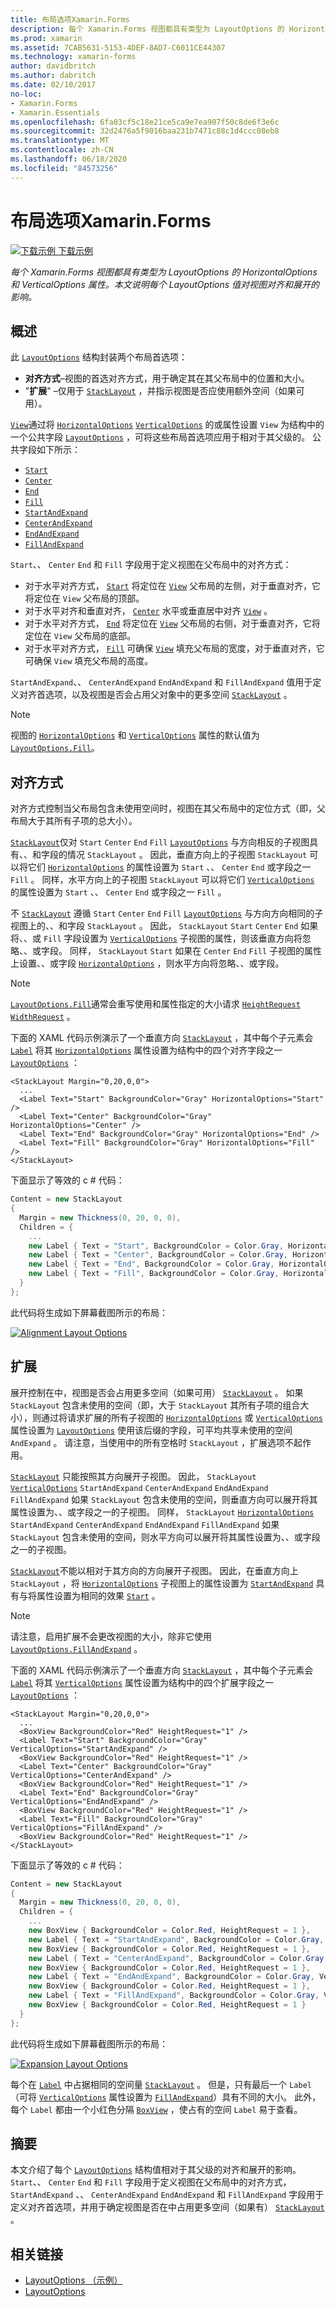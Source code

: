 ```yaml
---
title: 布局选项Xamarin.Forms
description: 每个 Xamarin.Forms 视图都具有类型为 LayoutOptions 的 HorizontalOptions 和 VerticalOptions 属性。 本文说明每个 LayoutOptions 值对视图对齐和展开的影响。
ms.prod: xamarin
ms.assetid: 7CAB5631-5153-4DEF-8AD7-C6011CE44307
ms.technology: xamarin-forms
author: davidbritch
ms.author: dabritch
ms.date: 02/10/2017
no-loc:
- Xamarin.Forms
- Xamarin.Essentials
ms.openlocfilehash: 6fa03cf5c18e21ce5ca9e7ea907f50c8de6f3e6c
ms.sourcegitcommit: 32d2476a5f9016baa231b7471c88c1d4ccc08eb8
ms.translationtype: MT
ms.contentlocale: zh-CN
ms.lasthandoff: 06/18/2020
ms.locfileid: "84573256"
---
```

# <a name="layout-options-in-xamarinforms"></a>布局选项Xamarin.Forms

[![下载示例](~/media/shared/download.png) 下载示例](https://docs.microsoft.com/samples/xamarin/xamarin-forms-samples/userinterface-layoutoptions)

_每个 Xamarin.Forms 视图都具有类型为 LayoutOptions 的 HorizontalOptions 和 VerticalOptions 属性。本文说明每个 LayoutOptions 值对视图对齐和展开的影响。_

## <a name="overview"></a>概述

此 [`LayoutOptions`](xref:Xamarin.Forms.LayoutOptions) 结构封装两个布局首选项：

- **对齐方式**–视图的首选对齐方式，用于确定其在其父布局中的位置和大小。
- "**扩展**" –仅用于 [`StackLayout`](xref:Xamarin.Forms.StackLayout) ，并指示视图是否应使用额外空间（如果可用）。

[`View`](xref:Xamarin.Forms.View)通过将 [`HorizontalOptions`](xref:Xamarin.Forms.View.HorizontalOptions) [`VerticalOptions`](xref:Xamarin.Forms.View.VerticalOptions) 的或属性设置 `View` 为结构中的一个公共字段 [`LayoutOptions`](xref:Xamarin.Forms.LayoutOptions) ，可将这些布局首选项应用于相对于其父级的。 公共字段如下所示：

- [`Start`](xref:Xamarin.Forms.LayoutOptions.Start)
- [`Center`](xref:Xamarin.Forms.LayoutOptions.Center)
- [`End`](xref:Xamarin.Forms.LayoutOptions.End)
- [`Fill`](xref:Xamarin.Forms.LayoutOptions.Fill)
- [`StartAndExpand`](xref:Xamarin.Forms.LayoutOptions.StartAndExpand)
- [`CenterAndExpand`](xref:Xamarin.Forms.LayoutOptions.CenterAndExpand)
- [`EndAndExpand`](xref:Xamarin.Forms.LayoutOptions.EndAndExpand)
- [`FillAndExpand`](xref:Xamarin.Forms.LayoutOptions.FillAndExpand)

`Start`、、 `Center` `End` 和 `Fill` 字段用于定义视图在父布局中的对齐方式：

- 对于水平对齐方式， [`Start`](xref:Xamarin.Forms.LayoutOptions.Start) 将定位在 [`View`](xref:Xamarin.Forms.View) 父布局的左侧，对于垂直对齐，它将定位在 `View` 父布局的顶部。
- 对于水平对齐和垂直对齐， [`Center`](xref:Xamarin.Forms.LayoutOptions.Center) 水平或垂直居中对齐 [`View`](xref:Xamarin.Forms.View) 。
- 对于水平对齐方式， [`End`](xref:Xamarin.Forms.LayoutOptions.End) 将定位在 [`View`](xref:Xamarin.Forms.View) 父布局的右侧，对于垂直对齐，它将定位在 `View` 父布局的底部。
- 对于水平对齐方式， [`Fill`](xref:Xamarin.Forms.LayoutOptions.Fill) 可确保 [`View`](xref:Xamarin.Forms.View) 填充父布局的宽度，对于垂直对齐，它可确保 `View` 填充父布局的高度。

`StartAndExpand`、、 `CenterAndExpand` `EndAndExpand` 和 `FillAndExpand` 值用于定义对齐首选项，以及视图是否会占用父对象中的更多空间 [`StackLayout`](xref:Xamarin.Forms.StackLayout) 。

> [!NOTE]
> 视图的 [`HorizontalOptions`](xref:Xamarin.Forms.View.HorizontalOptions) 和 [`VerticalOptions`](xref:Xamarin.Forms.View.VerticalOptions) 属性的默认值为 [`LayoutOptions.Fill`](xref:Xamarin.Forms.LayoutOptions.Fill)。

## <a name="alignment"></a>对齐方式

对齐方式控制当父布局包含未使用空间时，视图在其父布局中的定位方式（即，父布局大于其所有子项的总大小）。

[`StackLayout`](xref:Xamarin.Forms.StackLayout)仅对 `Start` `Center` `End` `Fill` [`LayoutOptions`](xref:Xamarin.Forms.LayoutOptions) 与方向相反的子视图具有、、和字段的情况 `StackLayout` 。 因此，垂直方向上的子视图 `StackLayout` 可以将它们 [`HorizontalOptions`](xref:Xamarin.Forms.View.HorizontalOptions) 的属性设置为 `Start` 、、 `Center` `End` 或字段之一 `Fill` 。 同样，水平方向上的子视图 `StackLayout` 可以将它们 [`VerticalOptions`](xref:Xamarin.Forms.View.VerticalOptions) 的属性设置为 `Start` 、、 `Center` `End` 或字段之一 `Fill` 。

不 [`StackLayout`](xref:Xamarin.Forms.StackLayout) 遵循 `Start` `Center` `End` `Fill` [`LayoutOptions`](xref:Xamarin.Forms.LayoutOptions) 与方向方向相同的子视图上的、、和字段 `StackLayout` 。 因此， `StackLayout` `Start` `Center` `End` 如果将、、或 `Fill` 字段设置为 [`VerticalOptions`](xref:Xamarin.Forms.View.VerticalOptions) 子视图的属性，则该垂直方向将忽略、、或字段。 同样， `StackLayout` `Start` 如果在 `Center` `End` `Fill` 子视图的属性上设置、、或字段 [`HorizontalOptions`](xref:Xamarin.Forms.View.HorizontalOptions) ，则水平方向将忽略、、或字段。

> [!NOTE]
> [`LayoutOptions.Fill`](xref:Xamarin.Forms.LayoutOptions.Fill)通常会重写使用和属性指定的大小请求 [`HeightRequest`](xref:Xamarin.Forms.VisualElement.HeightRequest) [`WidthRequest`](xref:Xamarin.Forms.VisualElement.WidthRequest) 。

下面的 XAML 代码示例演示了一个垂直方向 [`StackLayout`](xref:Xamarin.Forms.StackLayout) ，其中每个子元素会 [`Label`](xref:Xamarin.Forms.Label) 将其 [`HorizontalOptions`](xref:Xamarin.Forms.View.HorizontalOptions) 属性设置为结构中的四个对齐字段之一 [`LayoutOptions`](xref:Xamarin.Forms.LayoutOptions) ：

```xaml
<StackLayout Margin="0,20,0,0">
  ...
  <Label Text="Start" BackgroundColor="Gray" HorizontalOptions="Start" />
  <Label Text="Center" BackgroundColor="Gray" HorizontalOptions="Center" />
  <Label Text="End" BackgroundColor="Gray" HorizontalOptions="End" />
  <Label Text="Fill" BackgroundColor="Gray" HorizontalOptions="Fill" />
</StackLayout>
```

下面显示了等效的 c # 代码：

```csharp
Content = new StackLayout
{
  Margin = new Thickness(0, 20, 0, 0),
  Children = {
    ...
    new Label { Text = "Start", BackgroundColor = Color.Gray, HorizontalOptions = LayoutOptions.Start },
    new Label { Text = "Center", BackgroundColor = Color.Gray, HorizontalOptions = LayoutOptions.Center },
    new Label { Text = "End", BackgroundColor = Color.Gray, HorizontalOptions = LayoutOptions.End },
    new Label { Text = "Fill", BackgroundColor = Color.Gray, HorizontalOptions = LayoutOptions.Fill }
  }
};
```

此代码将生成如下屏幕截图所示的布局：

[![](layout-options-images/alignment.png "Alignment Layout Options")](layout-options-images/alignment-large.png#lightbox "Alignment Layout Options")

## <a name="expansion"></a>扩展

展开控制在中，视图是否会占用更多空间（如果可用） [`StackLayout`](xref:Xamarin.Forms.StackLayout) 。 如果 `StackLayout` 包含未使用的空间（即，大于 `StackLayout` 其所有子项的组合大小），则通过将请求扩展的所有子视图的 [`HorizontalOptions`](xref:Xamarin.Forms.View.HorizontalOptions) 或 [`VerticalOptions`](xref:Xamarin.Forms.View.VerticalOptions) 属性设置为 [`LayoutOptions`](xref:Xamarin.Forms.LayoutOptions) 使用该后缀的字段，可平均共享未使用的空间 `AndExpand` 。 请注意，当使用中的所有空格时 `StackLayout` ，扩展选项不起作用。

[`StackLayout`](xref:Xamarin.Forms.StackLayout) 只能按照其方向展开子视图。 因此， `StackLayout` [`VerticalOptions`](xref:Xamarin.Forms.View.VerticalOptions) `StartAndExpand` `CenterAndExpand` `EndAndExpand` `FillAndExpand` 如果 `StackLayout` 包含未使用的空间，则垂直方向可以展开将其属性设置为、、或字段之一的子视图。 同样， `StackLayout` [`HorizontalOptions`](xref:Xamarin.Forms.View.HorizontalOptions) `StartAndExpand` `CenterAndExpand` `EndAndExpand` `FillAndExpand` 如果 `StackLayout` 包含未使用的空间，则水平方向可以展开将其属性设置为、、或字段之一的子视图。

[`StackLayout`](xref:Xamarin.Forms.StackLayout)不能以相对于其方向的方向展开子视图。 因此，在垂直方向上 `StackLayout` ，将 [`HorizontalOptions`](xref:Xamarin.Forms.View.HorizontalOptions) 子视图上的属性设置为 [`StartAndExpand`](xref:Xamarin.Forms.LayoutOptions.StartAndExpand) 具有与将属性设置为相同的效果 [`Start`](xref:Xamarin.Forms.LayoutOptions.Start) 。

> [!NOTE]
> 请注意，启用扩展不会更改视图的大小，除非它使用 [`LayoutOptions.FillAndExpand`](xref:Xamarin.Forms.LayoutOptions.FillAndExpand) 。

下面的 XAML 代码示例演示了一个垂直方向 [`StackLayout`](xref:Xamarin.Forms.StackLayout) ，其中每个子元素会 [`Label`](xref:Xamarin.Forms.Label) 将其 [`VerticalOptions`](xref:Xamarin.Forms.View.VerticalOptions) 属性设置为结构中的四个扩展字段之一 [`LayoutOptions`](xref:Xamarin.Forms.LayoutOptions) ：

```xaml
<StackLayout Margin="0,20,0,0">
  ...
  <BoxView BackgroundColor="Red" HeightRequest="1" />
  <Label Text="Start" BackgroundColor="Gray" VerticalOptions="StartAndExpand" />
  <BoxView BackgroundColor="Red" HeightRequest="1" />
  <Label Text="Center" BackgroundColor="Gray" VerticalOptions="CenterAndExpand" />
  <BoxView BackgroundColor="Red" HeightRequest="1" />
  <Label Text="End" BackgroundColor="Gray" VerticalOptions="EndAndExpand" />
  <BoxView BackgroundColor="Red" HeightRequest="1" />
  <Label Text="Fill" BackgroundColor="Gray" VerticalOptions="FillAndExpand" />
  <BoxView BackgroundColor="Red" HeightRequest="1" />
</StackLayout>
```

下面显示了等效的 c # 代码：

```csharp
Content = new StackLayout
{
  Margin = new Thickness(0, 20, 0, 0),
  Children = {
    ...
    new BoxView { BackgroundColor = Color.Red, HeightRequest = 1 },
    new Label { Text = "StartAndExpand", BackgroundColor = Color.Gray, VerticalOptions = LayoutOptions.StartAndExpand },
    new BoxView { BackgroundColor = Color.Red, HeightRequest = 1 },
    new Label { Text = "CenterAndExpand", BackgroundColor = Color.Gray, VerticalOptions = LayoutOptions.CenterAndExpand },
    new BoxView { BackgroundColor = Color.Red, HeightRequest = 1 },
    new Label { Text = "EndAndExpand", BackgroundColor = Color.Gray, VerticalOptions = LayoutOptions.EndAndExpand },
    new BoxView { BackgroundColor = Color.Red, HeightRequest = 1 },
    new Label { Text = "FillAndExpand", BackgroundColor = Color.Gray, VerticalOptions = LayoutOptions.FillAndExpand },
    new BoxView { BackgroundColor = Color.Red, HeightRequest = 1 }
  }
};
```

此代码将生成如下屏幕截图所示的布局：

[![](layout-options-images/expansion.png "Expansion Layout Options")](layout-options-images/expansion-large.png#lightbox "Expansion Layout Options")

每个在 [`Label`](xref:Xamarin.Forms.Label) 中占据相同的空间量 [`StackLayout`](xref:Xamarin.Forms.StackLayout) 。 但是，只有最后一个 `Label`（可将 [`VerticalOptions`](xref:Xamarin.Forms.View.VerticalOptions) 属性设置为 [`FillAndExpand`](xref:Xamarin.Forms.LayoutOptions.FillAndExpand)）具有不同的大小。 此外，每个 `Label` 都由一个小红色分隔 [`BoxView`](xref:Xamarin.Forms.BoxView) ，使占有的空间 `Label` 易于查看。

## <a name="summary"></a>摘要

本文介绍了每个 [`LayoutOptions`](xref:Xamarin.Forms.LayoutOptions) 结构值相对于其父级的对齐和展开的影响。 `Start`、、 `Center` `End` 和 `Fill` 字段用于定义视图在父布局中的对齐方式， `StartAndExpand` 、、 `CenterAndExpand` `EndAndExpand` 和 `FillAndExpand` 字段用于定义对齐首选项，并用于确定视图是否在中占用更多空间（如果有） [`StackLayout`](xref:Xamarin.Forms.StackLayout) 。

## <a name="related-links"></a>相关链接

- [LayoutOptions （示例）](https://docs.microsoft.com/samples/xamarin/xamarin-forms-samples/userinterface-layoutoptions)
- [LayoutOptions](xref:Xamarin.Forms.LayoutOptions)
